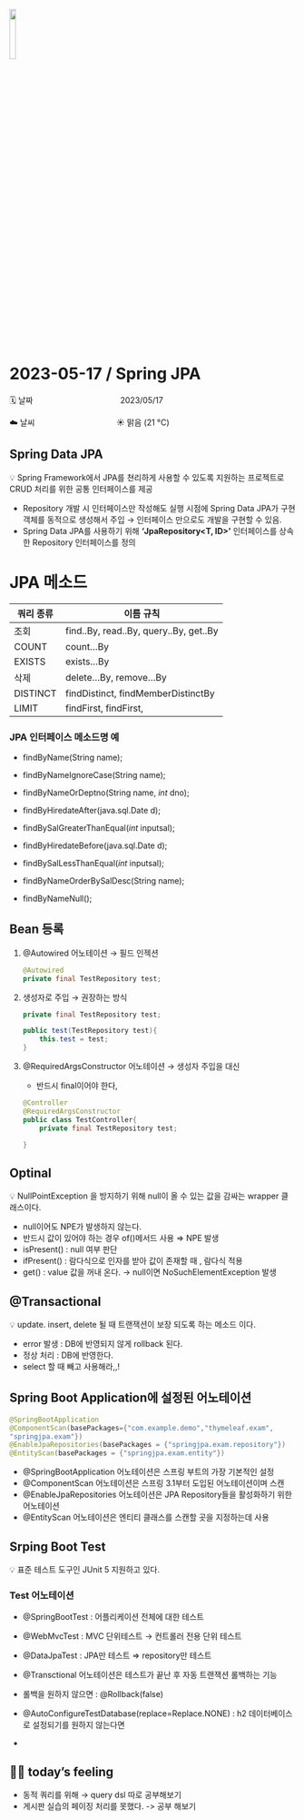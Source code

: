 <img src="https://noticon-static.tammolo.com/dgggcrkxq/image/upload/v1566778017/noticon/ytjm1rralodyhvuggrpu.png" height="15%" width="15%"> <br/>

# 2023-05-17 / Spring JPA

🗓️ 날짜           2023/05/17

☁️ 날씨            ☀️ 맑음 (21 °C)
</br>

## Spring Data JPA

💡 Spring Framework에서 JPA를 쳔리하게 사용할 수 있도록 지원하는 프로젝트로 CRUD 처리를 위한 공통 인터페이스를 제공

- Repository 개발 시 인터페이스만 작성해도 실행 시점에 Spring Data JPA가 구현 객체를 동적으로 생성해서 주입 → 인터페이스 만으로도 개발을 구현할 수 있음.
- Spring Data JPA를 사용하기 위해 **‘JpaRepository<T, ID>’** 인터페이스를 상속한 Repository 인터페이스를 정의

# JPA 메소드

| 쿼리 종류 | 이름 규칙 |
| --- | --- |
| 조회 | find..By, read..By, query..By, get..By |
| COUNT | count…By |
| EXISTS | exists…By |
| 삭제 | delete…By, remove…By |
| DISTINCT | findDistinct, findMemberDistinctBy |
| LIMIT | findFirst, findFirst, |

### JPA 인터페이스 메소드명 예

- findByName(String name);

- findByNameIgnoreCase(String name);

- findByNameOrDeptno(String name, *int* dno);

- findByHiredateAfter(java.sql.Date d);

- findBySalGreaterThanEqual(*int* inputsal);

- findByHiredateBefore(java.sql.Date d);

- findBySalLessThanEqual(*int* inputsal);

- findByNameOrderBySalDesc(String name);
- findByNameNull();

## Bean 등록

1. @Autowired 어노테이션 → 필드 인젝션
    
    ```java
    @Autowired
    private final TestRepository test;
    ```
    
2. 생성자로 주입 → 권장하는 방식
    
    ```java
    private final TestRepository test;
    
    public test(TestRepository test){
    	this.test = test;
    }
    ```
    
3. @RequiredArgsConstructor 어노테이션 → 생성자 주입을 대신
    - 반드시 final이어야 한다,
    
    ```java
    @Controller
    @RequiredArgsConstructor
    public class TestController{
    	private final TestRepository test;
    
    }
    ```
    

## Optinal

💡 NullPointException 을 방지하기 위해 null이 올 수 있는 값을 감싸는 wrapper 클래스이다.

- null이어도 NPE가 발생하지 않는다.
- 반드시 값이 있어야 하는 경우 of()메서드 사용 ⇒ NPE 발생
- isPresent() : null 여부 판단
- ifPresent() : 람다식으로 인자를 받아 값이 존재할 때 , 람다식 적용
- get() : value 값을 꺼내 온다. → null이면 NoSuchElementException 발생

## @Transactional

💡 update. insert, delete 될 때 트랜잭션이 보장 되도록 하는 메소드 이다.

- error 발생 : DB에 반영되지 않게 rollback 된다.
- 정상 처리 :  DB에 반영한다.
- select 할 때 빼고 사용해라,,!

## Spring Boot Application에 설정된 어노테이션

```java
@SpringBootApplication
@ComponentScan(basePackages={"com.example.demo","thymeleaf.exam", 
"springjpa.exam"})
@EnableJpaRepositories(basePackages = {"springjpa.exam.repository"}) 
@EntityScan(basePackages = {"springjpa.exam.entity"})
```

- @SpringBootApplication 어노테이션은 스프링 부트의 가장 기본적인 설정
- @ComponentScan 어노테이션은 스프링 3.1부터 도입된 어노테이션이며 스캔
- @EnableJpaRepositories 어노테이션은 JPA Repository들을 활성화하기 위한 어노테이션
- @EntityScan 어노테이션은 엔티티 클래스를 스캔할 곳을 지정하는데 사용

## Srping Boot Test

💡 표준 테스트 도구인 JUnit 5 지원하고 있다. 

### Test 어노테이션

- @SpringBootTest : 어플리케이션 전체에 대한 테스트
- @WebMvcTest : MVC 단위테스트 → 컨트롤러 전용 단위 테스트
- @DataJpaTest : JPA만 테스트 ⇒ repository만 테스트

- @Transctional 어노테이션은 테스트가 끝난 후 자동 트랜잭션 롤백하는 기능
- 롤백을 원하지 않으면 : @Rollback(false)
- @AutoConfigureTestDatabase(replace=Replace.NONE) : h2 데이터베이스로 설정되기를 원하지 않는다면
- 


## 🤷‍♀️ today’s feeling

- 동적 쿼리를 위해 → query dsl 따로 공부해보기
- 게시판 실습의 페이징 처리를 못했다. -> 공부 해보기
